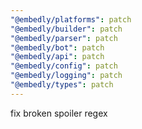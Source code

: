 ```yaml
---
"@embedly/platforms": patch
"@embedly/builder": patch
"@embedly/parser": patch
"@embedly/bot": patch
"@embedly/api": patch
"@embedly/config": patch
"@embedly/logging": patch
"@embedly/types": patch
---
```


fix broken spoiler regex
